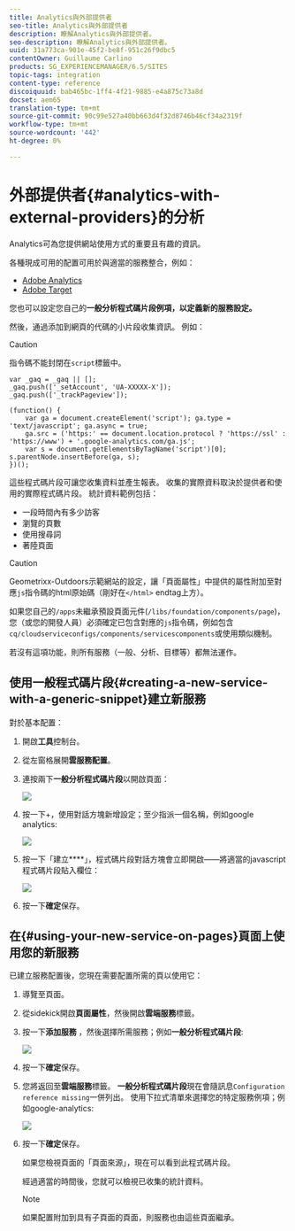 ```yaml
---
title: Analytics與外部提供者
seo-title: Analytics與外部提供者
description: 瞭解Analytics與外部提供者。
seo-description: 瞭解Analytics與外部提供者。
uuid: 31a773ca-901e-45f2-be8f-951c26f9dbc5
contentOwner: Guillaume Carlino
products: SG_EXPERIENCEMANAGER/6.5/SITES
topic-tags: integration
content-type: reference
discoiquuid: bab465bc-1ff4-4f21-9885-e4a875c73a8d
docset: aem65
translation-type: tm+mt
source-git-commit: 90c99e527a40bb663d4f32d8746b46cf34a2319f
workflow-type: tm+mt
source-wordcount: '442'
ht-degree: 0%

---
```



# 外部提供者{#analytics-with-external-providers}的分析

Analytics可為您提供網站使用方式的重要且有趣的資訊。

各種現成可用的配置可用於與適當的服務整合，例如：

* [Adobe Analytics](/help/sites-administering/adobeanalytics.md)
* [Adobe Target](/help/sites-administering/target.md)

您也可以設定您自己的&#x200B;**一般分析程式碼片段例項，以定義新的服務設定。**

然後，通過添加到網頁的代碼的小片段收集資訊。 例如：

>[!CAUTION]
>
>指令碼不能封閉在`script`標籤中。

```
var _gaq = _gaq || [];
_gaq.push(['_setAccount', 'UA-XXXXX-X']);
_gaq.push(['_trackPageview']);

(function() {
    var ga = document.createElement('script'); ga.type = 'text/javascript'; ga.async = true;
    ga.src = ('https:' == document.location.protocol ? 'https://ssl' : 'https://www') + '.google-analytics.com/ga.js';
    var s = document.getElementsByTagName('script')[0]; s.parentNode.insertBefore(ga, s);
})();
```

這些程式碼片段可讓您收集資料並產生報表。 收集的實際資料取決於提供者和使用的實際程式碼片段。 統計資料範例包括：

* 一段時間內有多少訪客
* 瀏覽的頁數
* 使用搜尋詞
* 著陸頁面

>[!CAUTION]
>
>Geometrixx-Outdoors示範網站的設定，讓「頁面屬性」中提供的屬性附加至對應`js`指令碼的html原始碼（剛好在`</html>` endtag上方）。
>
>如果您自己的`/apps`未繼承預設頁面元件(`/libs/foundation/components/page`)，您（或您的開發人員）必須確定已包含對應的`js`指令碼，例如包含`cq/cloudserviceconfigs/components/servicescomponents`或使用類似機制。
>
>若沒有這項功能，則所有服務（一般、分析、目標等）都無法運作。

## 使用一般程式碼片段{#creating-a-new-service-with-a-generic-snippet}建立新服務

對於基本配置：

1. 開啟&#x200B;**工具**&#x200B;控制台。
1. 從左窗格展開&#x200B;**雲服務配置**。
1. 連按兩下&#x200B;**一般分析程式碼片段**&#x200B;以開啟頁面：

   ![](assets/analytics_genericoverview.png)

1. 按一下+，使用對話方塊新增設定；至少指派一個名稱，例如google analytics:

   ![](assets/analytics_addconfig.png)

1. 按一下「建立&#x200B;****」，程式碼片段對話方塊會立即開啟——將適當的javascript程式碼片段貼入欄位：

   ![](assets/analytics_snippet.png)

1. 按一下&#x200B;**確定**&#x200B;保存。

## 在{#using-your-new-service-on-pages}頁面上使用您的新服務

已建立服務配置後，您現在需要配置所需的頁以使用它：

1. 導覽至頁面。
1. 從sidekick開啟&#x200B;**頁面屬性**，然後開啟&#x200B;**雲端服務**&#x200B;標籤。
1. 按一下&#x200B;**添加服務** ，然後選擇所需服務；例如&#x200B;**一般分析程式碼片段**:

   ![](assets/analytics_selectservice.png)

1. 按一下&#x200B;**確定**&#x200B;保存。
1. 您將返回至&#x200B;**雲端服務**&#x200B;標籤。 **一般分析程式碼片段**&#x200B;現在會隨訊息`Configuration reference missing`一併列出。 使用下拉式清單來選擇您的特定服務例項；例如google-analytics:

   ![](assets/analytics_selectspecificservice.png)

1. 按一下&#x200B;**確定**&#x200B;保存。

   如果您檢視頁面的「頁面來源」，現在可以看到此程式碼片段。

   經過適當的時間後，您就可以檢視已收集的統計資料。

   >[!NOTE]
   >
   >如果配置附加到具有子頁面的頁面，則服務也由這些頁面繼承。
